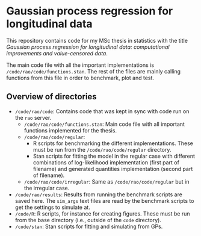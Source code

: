 # Gaussian process regression for longitudinal data

This repository contains code for my MSc thesis in statistics with the title
*Gaussian process regression for longitudinal data: computational improvements
and value-censored data*.

The main code file with all the important implementations is
`/code/rao/code/functions.stan`. The rest of the files are mainly calling
functions from this file in order to benchmark, plot and test.

## Overview of directories

- `/code/rao/code`: Contains code that was kept in sync with code run on the
  `rao` server.
  - `/code/rao/code/functions.stan`: Main code file with all important functions
    implemented for the thesis.
  - `/code/rao/code/regular`:
    - R scripts for benchmarking the different implementations. These must be
      run from the `/code/rao/code/regular` directory.
    - Stan scripts for fitting the model in the regular case with different
      combinations of log-likelihood implementation (first part of filename) and
      generated quantities implementation (second part of filename).
  - `/code/rao/code/irregular`: Same as `/code/rao/code/regular` but in the
    irregular case.
- `/code/rao/results`: Results from running the benchmark scripts are saved
  here. The `sim_args` text files are read by the benchmark scripts to get the
  settings to simulate at.
- `/code/R`: R scripts, for instance for creating figures. These must be run
  from the base directory (i.e., outside of the `code` directory).
- `/code/stan`: Stan scripts for fitting and simulating from GPs.
